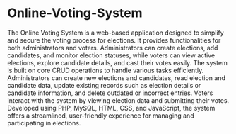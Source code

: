 # Online-Voting-System

The Online Voting System is a web-based application designed to simplify and secure the voting process for elections. It provides functionalities for both administrators and voters. Administrators can create elections, add candidates, and monitor election statuses, while voters can view active elections, explore candidate details, and cast their votes easily. The system is built on core CRUD operations to handle various tasks efficiently. Administrators can create new elections and candidates, read election and candidate data, update existing records such as election details or candidate information, and delete outdated or incorrect entries. Voters interact with the system by viewing election data and submitting their votes. Developed using PHP, MySQL, HTML, CSS, and JavaScript, the system offers a streamlined, user-friendly experience for managing and participating in elections.
